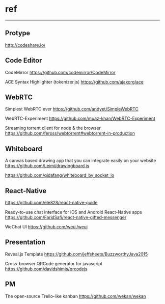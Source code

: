 # ref
------

## Protype

http://codeshare.io/


## Code Editor

CodeMirror https://github.com/codemirror/CodeMirror

ACE Syntax Highlighter (tokenizer.js) https://github.com/ajaxorg/ace


## WebRTC

Simplest WebRTC ever https://github.com/andyet/SimpleWebRTC

WebRTC-Experiment https://github.com/muaz-khan/WebRTC-Experiment

Streaming torrent client for node & the browser  https://github.com/feross/webtorrent#webtorrent-in-production


## Whiteboard

A canvas based drawing app that you can integrate easily on your website https://github.com/Leimi/drawingboard.js

https://github.com/qidafang/whiteboard_by_socket_io

## React-Native

https://github.com/ele828/react-native-guide

Ready-to-use chat interface for iOS and Android React-Native apps https://github.com/FaridSafi/react-native-gifted-messenger

WeChat UI https://github.com/weui/weui

## Presentation

Reveal.js Template https://github.com/jeffsheets/BuzzworthyJava2015

Cross-browser QRCode generator for javascript https://github.com/davidshimjs/qrcodejs

## PM

The open-source Trello-like kanban https://github.com/wekan/wekan
